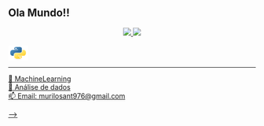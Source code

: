 ## Ola Mundo!!

<div align="center">
  <a href="https://github.com/lorddaoceania">
  <img height="180em" src="https://github-readme-stats-sigma-five.vercel.app/api?username=lorddaoceania&show_icons=true&theme=dark&include_all_commits=true&count_private=true"/>
  <img height="180em" src="https://github-readme-stats-sigma-five.vercel.app/api/top-langs/?username=lorddaoceania&layout=compact&langs_count=7&theme=dark"/>
</div>
<div style="display: inline_block"><br>
  <img align="center" alt="Rafa-Python" height="30" width="40" src="https://raw.githubusercontent.com/devicons/devicon/master/icons/python/python-original.svg">
  </div>
  <hr>
  <div>🔭 MachineLearning</div>
  <div>🌱 Análise de dados </div>
  <div>📫 Email: murilosant976@gmail.com</div>
 
-->
